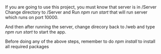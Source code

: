 If you are going to use this project, you must know that server is in /Server
Change directory to /Server and Run *npm run start* that will run server which runs on port 10000.

And then after running the server, change direcory back to /web and type *npm run start* to start the app.

Before doing any of the above steps, remember to do *npm install* to install all required packages